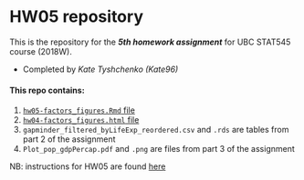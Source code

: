 # HW05 repository

This is the repository for the ***5th homework assignment*** for UBC STAT545 course (2018W).
- Completed by *Kate Tyshchenko (Kate96)*

#### This repo contains:
1. [`hw05-factors_figures.Rmd` file](https://github.com/STAT545-UBC-students/hw04-Kate96/blob/master/hw05-factors_figures.Rmd)
2. [`hw04-factors_figures.html` file](https://github.com/STAT545-UBC-students/hw04-Kate96/blob/master/hw05-factors_figures.html)
3. `gapminder_filtered_byLifeExp_reordered.csv` and `.rds` are tables from part 2 of the assignment
4. `Plot_pop_gdpPercap.pdf` and `.png` are files from part 3 of the assignment

NB: instructions for HW05 are found [here](http://stat545.com/Classroom/assignments/hw05/hw05.html)


